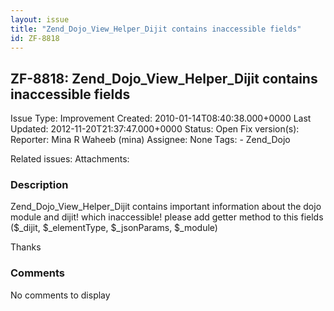 ```yaml
---
layout: issue
title: "Zend_Dojo_View_Helper_Dijit contains inaccessible fields"
id: ZF-8818
---
```


ZF-8818: Zend\_Dojo\_View\_Helper\_Dijit contains inaccessible fields
---------------------------------------------------------------------

 Issue Type: Improvement Created: 2010-01-14T08:40:38.000+0000 Last Updated: 2012-11-20T21:37:47.000+0000 Status: Open Fix version(s): 
 Reporter:  Mina R Waheeb (mina)  Assignee:  None  Tags: - Zend\_Dojo
 
 Related issues: 
 Attachments: 
### Description

Zend\_Dojo\_View\_Helper\_Dijit contains important information about the dojo module and dijit! which inaccessible! please add getter method to this fields ($\_dijit, $\_elementType, $\_jsonParams, $\_module)

Thanks

 

 

### Comments

No comments to display